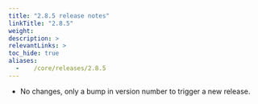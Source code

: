 ```yaml
---
title: "2.8.5 release notes"
linkTitle: "2.8.5"
weight:
description: >
relevantLinks: >
toc_hide: true
aliases:
  -    /core/releases/2.8.5
---
```


- No changes, only a bump in version number to trigger a new release.
